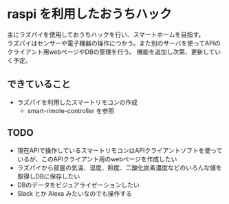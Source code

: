 # raspi を利用したおうちハック

主にラズパイを使用しておうちハックを行い、スマートホームを目指す。  
ラズパイはセンサーや電子機器の操作につかう。また別のサーバを使ってAPIのクライアント用webページやDBの管理を行う。
機能を追加し次第、更新していく予定。


## できていること
- ラズパイを利用したスマートリモコンの作成
  - smart-rimote-controller を参照

## TODO
- 現在APIで操作しているスマートリモコンはAPIクライアントソフトを使っているが、このAPIクライアント用のwebページを作成したい
- ラズパイから部屋の気温、湿度、照度、二酸化炭素濃度などのいろんな値を取得しDBに保存したい
- DBのデータをビジュアライゼーションしたい
- Slack とか Alexa みたいなのでも操作する
